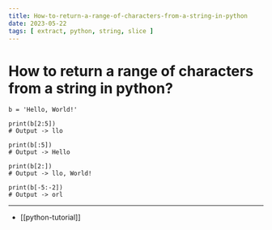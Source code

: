 ```yaml
---
title: How-to-return-a-range-of-characters-from-a-string-in-python
date: 2023-05-22
tags: [ extract, python, string, slice ]
---
```


# How to return a range of characters from a string in python?

```
b = 'Hello, World!'

print(b[2:5])
# Output -> llo

print(b[:5])
# Output -> Hello

print(b[2:])
# Output -> llo, World!

print(b[-5:-2])
# Output -> orl
```

---
- [[python-tutorial]]
